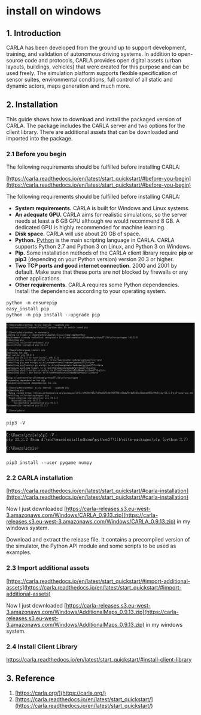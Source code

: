 # install on windows

## 1. Introduction

CARLA has been developed from the ground up to support development, training, and validation of autonomous driving systems. In addition to open-source code and protocols, CARLA provides open digital assets (urban layouts, buildings, vehicles) that were created for this purpose and can be used freely. The simulation platform supports flexible specification of sensor suites, environmental conditions, full control of all static and dynamic actors, maps generation and much more.

## 2. Installation

This guide shows how to download and install the packaged version of CARLA. The package includes the CARLA server and two options for the client library. There are additional assets that can be downloaded and imported into the package.

### 2.1 Before you begin

The following requirements should be fulfilled before installing CARLA:

[https://carla.readthedocs.io/en/latest/start_quickstart/#before-you-begin](https://carla.readthedocs.io/en/latest/start_quickstart/#before-you-begin)

The following requirements should be fulfilled before installing CARLA:

- **System requirements.** CARLA is built for Windows and Linux systems.
- **An adequate GPU.** CARLA aims for realistic simulations, so the server needs at least a 6 GB GPU although we would recommend 8 GB. A dedicated GPU is highly recommended for machine learning.
- **Disk space.** CARLA will use about 20 GB of space.
- **Python.** [Python](https://carla.readthedocs.io/en/latest/start_quickstart/(https://www.python.org/downloads/)) is the main scripting language in CARLA. CARLA supports Python 2.7 and Python 3 on Linux, and Python 3 on Windows.
- **Pip.** Some installation methods of the CARLA client library require **pip** or **pip3** (depending on your Python version) version 20.3 or higher.
- **Two TCP ports and good internet connection.** 2000 and 2001 by default. Make sure that these ports are not blocked by firewalls or any other applications.
- **Other requirements.** CARLA requires some Python dependencies. Install the dependencies according to your operating system.

```
python -m ensurepip
easy_install pip
python -m pip install --upgrade pip
```

![](images/2022-08-14_153618.png)

```
pip3 -V
```

![](images/2022-08-14_154638.png)

```
pip3 install --user pygame numpy
```

### 2.2 CARLA installation

[https://carla.readthedocs.io/en/latest/start_quickstart/#carla-installation](https://carla.readthedocs.io/en/latest/start_quickstart/#carla-installation)

Now I just downloaded [https://carla-releases.s3.eu-west-3.amazonaws.com/Windows/CARLA_0.9.13.zip](https://carla-releases.s3.eu-west-3.amazonaws.com/Windows/CARLA_0.9.13.zip) in my windows system. 

Download and extract the release file. It contains a precompiled version of the simulator, the Python API module and some scripts to be used as examples.

### 2.3 Import additional assets

[https://carla.readthedocs.io/en/latest/start_quickstart/#import-additional-assets](https://carla.readthedocs.io/en/latest/start_quickstart/#import-additional-assets)

Now I just downloaded  [https://carla-releases.s3.eu-west-3.amazonaws.com/Windows/AdditionalMaps_0.9.13.zip](https://carla-releases.s3.eu-west-3.amazonaws.com/Windows/AdditionalMaps_0.9.13.zip) in my windows system. 

### 2.4 Install Client Library

https://carla.readthedocs.io/en/latest/start_quickstart/#install-client-library



## 3. Reference

1. [https://carla.org/](https://carla.org/)
2. [https://carla.readthedocs.io/en/latest/start_quickstart/](https://carla.readthedocs.io/en/latest/start_quickstart/)
